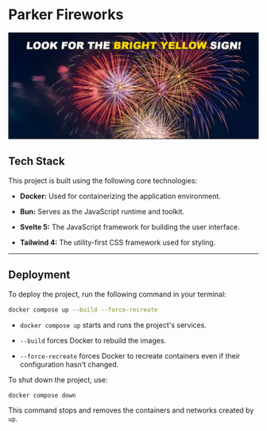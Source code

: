 # Parker Fireworks
![Banner](https://github.com/AaronMaxwell/ParkerFireworks/blob/main/banner.png)
## Tech Stack

This project is built using the following core technologies:

* **Docker:** Used for containerizing the application environment.

* **Bun:** Serves as the JavaScript runtime and toolkit.

* **Svelte 5:** The JavaScript framework for building the user interface.

* **Tailwind 4:** The utility-first CSS framework used for styling.

---

## Deployment

To deploy the project, run the following command in your terminal:

```bash
docker compose up --build --force-recreate
```

* `docker compose up` starts and runs the project's services.

* `--build` forces Docker to rebuild the images.

* `--force-recreate` forces Docker to recreate containers even if their configuration hasn't changed.

To shut down the project, use:

```bash
docker compose down
```

This command stops and removes the containers and networks created by `up`.
